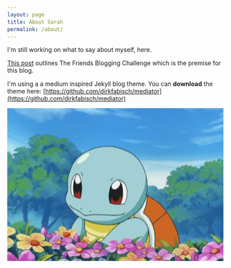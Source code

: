 ```yaml
---
layout: page
title: About Sarah
permalink: /about/
---
```


I'm still working on what to say about myself, here.

[This post](http://eadiesn.github.io/update/2014/08/29/friends-blogging-challenge-launch.html) outlines The Friends Blogging Challenge which is the premise for this blog.

I'm using a
a medium inspired Jekyll blog theme. You can **download** the theme here:
[https://github.com/dirkfabisch/mediator](https://github.com/dirkfabisch/mediator)

![More to come.](/assets/images/happy-squirtle.gif)
